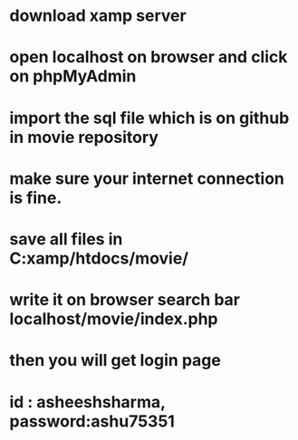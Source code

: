 # download xamp server
# open localhost on browser and click on phpMyAdmin
# import the sql file which is on github in movie repository
# make sure your internet connection is fine.
# save all files in C:xamp/htdocs/movie/
# write it on browser search bar localhost/movie/index.php
# then you will get login page
# id : asheeshsharma, password:ashu75351
